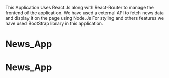 This Application Uses React.Js along with React-Router to manage the frontend of the application.
We have used a external API to fetch news data and display it on the page using Node.Js
For styling and others features we have used BootStrap library in this application.
# News_App
# News_App
